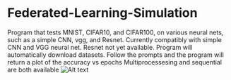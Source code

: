 # Federated-Learning-Simulation
Program that tests MNIST, CIFAR10, and CIFAR100, on various neural nets, such as a simple CNN, vgg, and Resnet.
Currently compatibly with simple CNN and VGG neural net. Resnet not yet available.
Program will automatically download datasets. 
Follow the prompts and the program will return a plot of the accuracy vs epochs 
Multiprocessesing and sequential are both available
![Alt text](Nasser-Mohammed\Federated-Learning-Simulation\main\Cifar10onCNN2.png?raw=true "Output Image")
